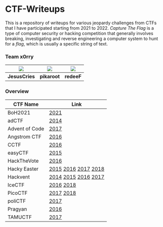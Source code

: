 # CTF-Writeups
This is a repository of writeups for various jeopardy challenges from CTFs that I have participated starting from 2021 to 2022. *Capture The Flag* is a type of computer security or hacking competition that generally involves breaking, investigating and reverse engineering a computer system to hunt for a *flag*, which is usually a specific string of text.

### Team x0rry
| ![](https://avatars.githubusercontent.com/u/62108395?s=150&v=4)    | ![](https://avatars.githubusercontent.com/u/107750005?s=150&v=4) | ![](https://github.com/shiltemann.png?size=150) |
|:-----------------------------------------------:|:-----------------------------------------------:|:-----------------------------------------------:|
| **JesusCries**                                  | **pikaroot**                                    | **redeeF**                                      |

### Overview
| CTF Name      | Link                                                         |
|---------------|--------------------------------------------------------------|
| BoH2021       | [2021](BoH2021) |
| adCTF         | [2014](adCTF2014/writeup.md) |
| Advent of Code| [2017](AdventOfCode-2017/writeup.md) |
| Angstrom CTF  | [2016](angstromCTF_2016/writeup.md) |
| CCTF          | [2016](CCTF_2016/writeup.md) |
| easyCTF       | [2015](easyCTF_2015/writeup.md) |
| HackTheVote   | [2016](HackTheVote-2016/writeup) |
| Hacky Easter  | [2015](HackyEaster_2015/writeup.md) [2016](HackyEaster_2016/writeup.md) [2017](HackyEaster_2017/writeup.md) [2018](HackyEaster_2018/writeup.md) |
| Hackvent      | [2014](Hackvent_2014/writeup.md) [2015](Hackvent_2015/writeup.md) [2016](Hackvent_2016/writeup.md) [2017](Hackvent_2017/writeup.md) |
| IceCTF        | [2016](IceCTF-2016/writeup.md) [2018](IceCTF-2018/writeup.md) |
| PicoCTF       | [2017](PicoCTF_2017/writeup.md) [2018](PicoCTF_2018/writeup.md) |
| poliCTF       | [2017](poliCTF-2017/writeup.md) |
| Pragyan       | [2016](Pragyan_2016/writeup.md) |
| TAMUCTF       | [2017](TAMUCTF-2017/writeup.md) |
